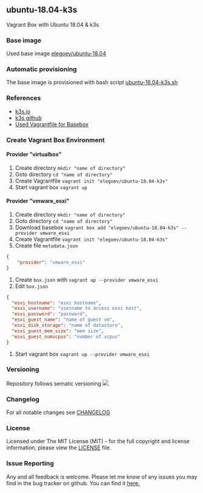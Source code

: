## ubuntu-18.04-k3s
Vagrant Box with Ubuntu 18.04 & k3s

### Base image
Used base image [elegoev/ubuntu-18.04](https://app.vagrantup.com/elegoev/boxes/ubuntu-18.04)

### Automatic provisioning
The base image is provisioned with bash script [ubuntu-18.04-k3s.sh](https://github.com/elegoev/vagrant-ubuntu/blob/master/vagrant-ubuntu1804-k3s/provisioning/ubuntu-18.04-k3s.sh)

### References
- [k3s.io](https://k3s.io/)
- [k3s github](https://github.com/rancher/k3s)
- [Used Vagrantfile for Basebox](https://github.com/elegoev/vagrant-ubuntu-18.04/blob/master/jenkins/vagrant/esxi/_Vagrantfile)

###  Create Vagrant Box Environment
#### Provider "virtualbox"
1. Create directory `mkdir "name of directory"`
1. Goto directory `cd "name of directory"`
1. Create Vagrantfile `vagrant init "elegoev/ubuntu-18.04-k3s"`
1. Start vagrant box `vagrant up`

#### Provider "vmware_esxi"
1. Create directory `mkdir "name of directory"`
1. Goto directory `cd "name of directory"`
1. Download basebox `vagrant box add "elegoev/ubuntu-18.04-k3s" --provider vmware_esxi`
1. Create Vagrantfile `vagrant init "elegoev/ubuntu-18.04-k3s"`
1. Create file `metadata.json`
```json
{
    "provider": "vmware_esxi"
}
```
1. Create `box.json` with `vagrant up --provider vmware_esxi`
1. Edit `box.json`
```json
{
  "esxi_hostname": "esxi hostname",
  "esxi_username": "username to access esxi host",
  "esxi_password": "password",
  "esxi_guest_name": "name of guest vm",
  "esxi_disk_storage": "name of datastore",
  "esxi_guest_mem_size": "mem size",
  "esxi_guest_numvcpus": "number of vcpus"
}
```
1. Start vagrant box `vagrant up --provider vmware_esxi`


### Versioning
Repository follows sematic versioning  [![](https://img.shields.io/badge/semver-2.0.0-green.svg)](http://semver.org)

### Changelog
For all notable changes see [CHANGELOG](https://github.com/elegoev/basebox-ubuntu-18.04-k3s/blob/master/CHANGELOG.md)

### License
Licensed under The MIT License (MIT) - for the full copyright and license information, please view the [LICENSE](https://github.com/elegoev/basebox-ubuntu-18.04-k3s/blob/master/LICENSE) file.

### Issue Reporting
Any and all feedback is welcome.  Please let me know of any issues you may find in the bug tracker on github. You can find it [here. ](https://github.com/elegoev/basebox-ubuntu-18.04-k3s/issues)
